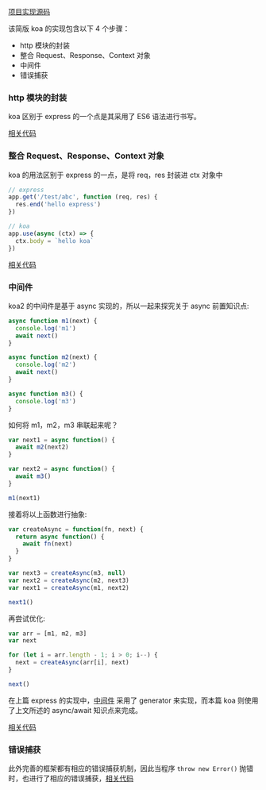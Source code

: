 [项目实现源码](https://github.com/MuYunyun/blog/tree/master/BasicSkill/node/koa)

该简版 koa 的实现包含以下 4 个步骤：

* http 模块的封装
* 整合 Request、Response、Context 对象
* 中间件
* 错误捕获

### http 模块的封装

koa 区别于 express 的一个点是其采用了 ES6 语法进行书写。

[相关代码](https://github.com/MuYunyun/blog/blob/7bdad6158a6d49bc3a99123a054b0934034cc598/BasicSkill/node/koa/application.js#L17)

### 整合 Request、Response、Context 对象

koa 的用法区别于 express 的一点，是将 req，res 封装进 ctx 对象中

```js
// express
app.get('/test/abc', function (req, res) {
  res.end('hello express')
})

// koa
app.use(async (ctx) => {
  ctx.body = `hello koa`
})
```

[相关代码](https://github.com/MuYunyun/blog/blob/7bdad6158a6d49bc3a99123a054b0934034cc598/BasicSkill/node/koa/application.js#L52)

### 中间件

koa2 的中间件是基于 async 实现的，所以一起来探究关于 async 前置知识点:

```js
async function m1(next) {
  console.log('m1')
  await next()
}

async function m2(next) {
  console.log('m2')
  await next()
}

async function m3() {
  console.log('m3')
}
```

如何将 m1，m2，m3 串联起来呢？

```js
var next1 = async function() {
  await m2(next2)
}

var next2 = async function() {
  await m3()
}

m1(next1)
```

接着将以上函数进行抽象:

```js
var createAsync = function(fn, next) {
  return async function() {
    await fn(next)
  }
}

var next3 = createAsync(m3, null)
var next2 = createAsync(m2, next3)
var next1 = createAsync(m1, next2)

next1()
```

再尝试优化:

```js
var arr = [m1, m2, m3]
var next

for (let i = arr.length - 1; i > 0; i--) {
  next = createAsync(arr[i], next)
}

next()
```

在上篇 express 的实现中，[中间件](https://github.com/MuYunyun/blog/blob/7bdad6158a6d49bc3a99123a054b0934034cc598/BasicSkill/node/express/index.js#L55) 采用了 generator 来实现，而本篇 koa 则使用了上文所述的 async/await 知识点来完成。

[相关代码](https://github.com/MuYunyun/blog/blob/7bdad6158a6d49bc3a99123a054b0934034cc598/BasicSkill/node/koa/application.js#L25)

### 错误捕获

此外完善的框架都有相应的错误捕获机制，因此当程序 `throw new Error()` 抛错时，也进行了相应的错误捕获，[相关代码](https://github.com/MuYunyun/blog/blob/7bdad6158a6d49bc3a99123a054b0934034cc598/BasicSkill/node/koa/application.js#L70)